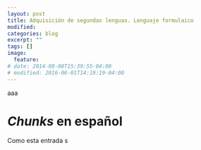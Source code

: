 ```yaml
---
layout: post
title: Adquisición de segundas lenguas. Lenguaje formulaico
modified:
categories: blog
excerpt: ""
tags: []
image:
  feature:
# date: 2014-08-08T15:39:55-04:00
# modified: 2016-06-01T14:19:19-04:00
---
```


aaa

# _Chunks_ en español

Como esta entrada s
